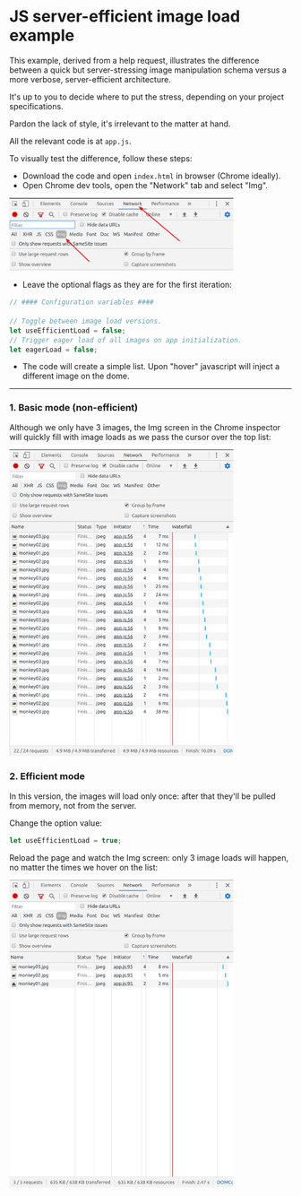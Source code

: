 # JS server-efficient image load example
This example, derived from a help request, illustrates the difference between a quick but server-stressing image manipulation schema versus a more verbose, server-efficient architecture.

It's up to you to decide where to put the stress, depending on your project specifications.

Pardon the lack of style, it's irrelevant to the matter at hand.

All the relevant code is at `app.js`.

To visually test the difference, follow these steps:
- Download the code and open `index.html` in browser (Chrome ideally).
- Open Chrome dev tools, open the "Network" tab and select "Img".

<img src="readme_assets/2020-05-02_02-49.png" width="400">

- Leave the optional flags as they are for the first iteration:

```javascript
// #### Configuration variables ####

// Toggle between image load versions.
let useEfficientLoad = false;
// Trigger eager load of all images on app initialization.
let eagerLoad = false;
```

- The code will create a simple list. Upon "hover" javascript will inject a different image on the dome.
___
### 1. Basic mode (non-efficient)
Although we only have 3 images, the Img screen in the Chrome inspector will quickly fill with image loads as we pass the cursor over the top list:

<img src="readme_assets/2020-05-02_02-46.png" width="400px">

### 2. Efficient mode
In this version, the images will load only once: after that they'll be pulled from memory, not from the server.

Change the option value:
```javascript
let useEfficientLoad = true;
```

Reload the page and watch the Img screen: only 3 image loads will happen, no matter the times we hover on the list:

<img src="readme_assets/2020-05-02_02-47.png" width="400">